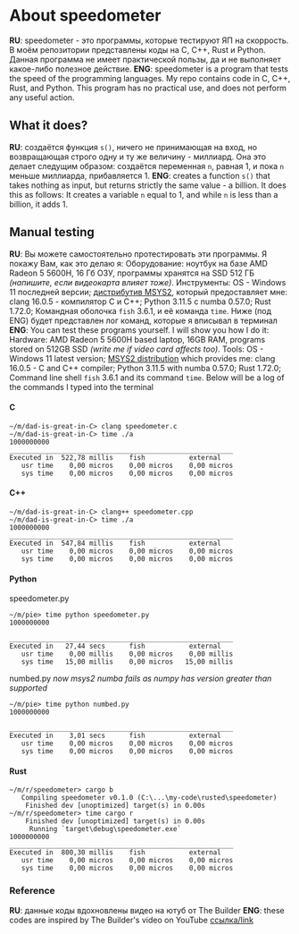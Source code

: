 # About speedometer

**RU**: speedometer - это программы, которые тестируют ЯП на скоррость. В моём репозитории представлены коды на C, C++, Rust и Python. Данная программа не имеет практической пользы, да и не выполняет какое-либо полезное действие.
**ENG**: speedometer is a program that tests the speed of the programming languages. My repo contains code in C, C++, Rust, and Python. This program has no practical use, and does not perform any useful action.

## What it does?

**RU**: создаётся функция `s()`, ничего не принимающая на вход, но возвращающая строго одну и ту же величину - миллиард. Она это делает следущим образом: создаётся переменная `n`, равная 1, и пока `n` меньше миллиарда, прибавляется 1.
**ENG**: creates a function `s()` that takes nothing as input, but returns strictly the same value - a billion. It does this as follows: It creates a variable `n` equal to 1, and while `n` is less than a billion, it adds 1.

## Manual testing

**RU**: Вы можете самостоятельно протестировать эти программы. Я покажу Вам, как это делаю я:
Оборудование:
ноутбук на базе AMD Radeon 5 5600H, 16 Гб ОЗУ, программы хранятся на SSD 512 ГБ *(напишите, если видеокарта влияет тоже)*.
Инструменты:
OS - Windows 11 последней версии;
[дистрибутив MSYS2](https://msys2.org), который предоставляет мне:
clang 16.0.5 - компилятор C и C++;
Python 3.11.5 с numba 0.57.0;
Rust 1.72.0;
Командная оболочка `fish` 3.6.1, и её команда `time`.
Ниже (под ENG) будет представлен лог команд, которые я вписывал в терминал
**ENG**: You can test these programs yourself. I will show you how I do it:
Hardware:
AMD Radeon 5 5600H based laptop, 16GB RAM, programs stored on 512GB SSD *(write me if video card affects too)*.
Tools:
OS - Windows 11 latest version;
[MSYS2 distribution](https://msys2.org) which provides me:
clang 16.0.5 - C and C++ compiler;
Python 3.11.5 with numba 0.57.0;
Rust 1.72.0;
Command line shell `fish` 3.6.1 and its command `time`.
Below will be a log of the commands I typed into the terminal

#### C

```console
~/m/dad-is-great-in-C> clang speedometer.c
~/m/dad-is-great-in-C> time ./a
1000000000
________________________________________________________
Executed in  522,78 millis    fish           external
   usr time    0,00 micros    0,00 micros    0,00 micros
   sys time    0,00 micros    0,00 micros    0,00 micros
```

#### C++

```console
~/m/dad-is-great-in-C> clang++ speedometer.cpp
~/m/dad-is-great-in-C> time ./a
1000000000
________________________________________________________
Executed in  547,84 millis    fish           external
   usr time    0,00 micros    0,00 micros    0,00 micros
   sys time    0,00 micros    0,00 micros    0,00 micros
```

#### Python

speedometer.py

```console
~/m/pie> time python speedometer.py
1000000000

________________________________________________________
Executed in   27,44 secs      fish           external
   usr time    0,00 millis    0,00 micros    0,00 millis
   sys time   15,00 millis    0,00 micros   15,00 millis
```

numbed.py
*now msys2 numba fails as numpy has version greater than supported*

```console
~/m/pie> time python numbed.py
1000000000

________________________________________________________
Executed in    3,01 secs      fish           external
   usr time    0,00 micros    0,00 micros    0,00 micros
   sys time    0,00 micros    0,00 micros    0,00 micros
```

#### Rust

```console
~/m/r/speedometer> cargo b
   Compiling speedometer v0.1.0 (C:\...\my-code\rusted\speedometer)
    Finished dev [unoptimized] target(s) in 0.00s
~/m/r/speedometer> time cargo r
    Finished dev [unoptimized] target(s) in 0.00s
     Running `target\debug\speedometer.exe`
1000000000
________________________________________________________
Executed in  800,30 millis    fish           external
   usr time    0,00 micros    0,00 micros    0,00 micros
   sys time    0,00 micros    0,00 micros    0,00 micros
```

### Reference

**RU**: данные коды вдохновлены видео на ютуб от The Builder
**ENG**: these codes are inspired by The Builder's video on YouTube
[ссылка/link](https://www.youtube.com/watch?v=VioxsWYzoJk)
